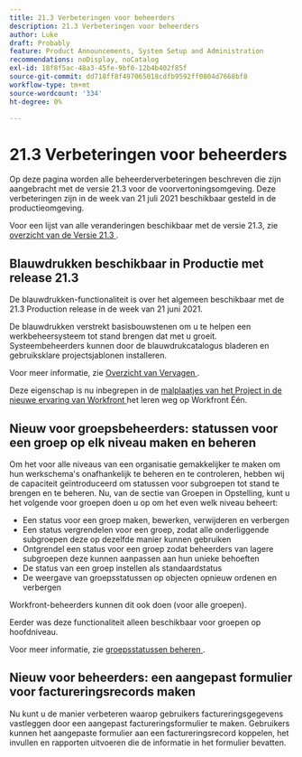 ```yaml
---
title: 21.3 Verbeteringen voor beheerders
description: 21.3 Verbeteringen voor beheerders
author: Luke
draft: Probably
feature: Product Announcements, System Setup and Administration
recommendations: noDisplay, noCatalog
exl-id: 18f8f5ac-48a3-45fe-9bf0-12b4b402f85f
source-git-commit: dd718ff8f497065018cdfb9592ff0804d7668bf8
workflow-type: tm+mt
source-wordcount: '334'
ht-degree: 0%

---
```


# 21.3 Verbeteringen voor beheerders

Op deze pagina worden alle beheerderverbeteringen beschreven die zijn aangebracht met de versie 21.3 voor de voorvertoningsomgeving. Deze verbeteringen zijn in de week van 21 juli 2021 beschikbaar gesteld in de productieomgeving.

Voor een lijst van alle veranderingen beschikbaar met de versie 21.3, zie [ overzicht van de Versie 21.3 ](../../../product-announcements/product-releases/21.3-release-activity/21-3-release-overview.md).

## Blauwdrukken beschikbaar in Productie met release 21.3

De blauwdrukken-functionaliteit is over het algemeen beschikbaar met de 21.3 Production release in de week van 21 juni 2021.

De blauwdrukken verstrekt basisbouwstenen om u te helpen een werkbeheersysteem tot stand brengen dat met u groeit. Systeembeheerders kunnen door de blauwdrukcatalogus bladeren en gebruiksklare projectsjablonen installeren.

Voor meer informatie, zie [ Overzicht van Vervagen ](../../../administration-and-setup/blueprints/blueprints-overview.md).

Deze eigenschap is nu inbegrepen in de [ malplaatjes van het Project in de nieuwe ervaring van Workfront ](https://one.workfront.com/s/learningpath4/project-templates-in-the-new-workfront-experience-MCGLS7GRNLDZDFPF6AEOGIDZFDG4) het leren weg op Workfront Één.

## Nieuw voor groepsbeheerders: statussen voor een groep op elk niveau maken en beheren

Om het voor alle niveaus van een organisatie gemakkelijker te maken om hun werkschema&#39;s onafhankelijk te beheren en te controleren, hebben wij de capaciteit geïntroduceerd om statussen voor subgroepen tot stand te brengen en te beheren. Nu, van de sectie van Groepen in Opstelling, kunt u het volgende voor groepen doen u op om het even welk niveau beheert:

* Een status voor een groep maken, bewerken, verwijderen en verbergen
* Een status vergrendelen voor een groep, zodat alle onderliggende subgroepen deze op dezelfde manier kunnen gebruiken
* Ontgrendel een status voor een groep zodat beheerders van lagere subgroepen deze kunnen aanpassen aan hun unieke behoeften
* De status van een groep instellen als standaardstatus
* De weergave van groepsstatussen op objecten opnieuw ordenen en verbergen

Workfront-beheerders kunnen dit ook doen (voor alle groepen).

Eerder was deze functionaliteit alleen beschikbaar voor groepen op hoofdniveau.

Voor meer informatie, zie [ groepsstatussen beheren ](../../../administration-and-setup/manage-groups/manage-group-statuses/manage-group-statuses.md).

## Nieuw voor beheerders: een aangepast formulier voor factureringsrecords maken

Nu kunt u de manier verbeteren waarop gebruikers factureringsgegevens vastleggen door een aangepast factureringsformulier te maken. Gebruikers kunnen het aangepaste formulier aan een factureringsrecord koppelen, het invullen en rapporten uitvoeren die de informatie in het formulier bevatten.